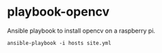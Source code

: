 # playbook-opencv
Ansible playbook to install opencv on a raspberry pi.
```
ansible-playbook -i hosts site.yml
```